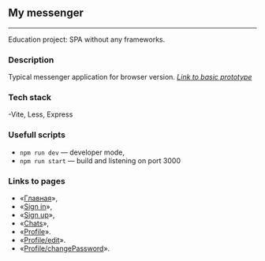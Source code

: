 ## My messenger

---
Education project: SPA without any frameworks.

### Description
Typical messenger application for browser version.
*[Link to basic prototype](https://www.figma.com/file/pgU5gTbP2YShOwlv8Skawl/Chat_external_link-(Copy)?type=design&node-id=0-1&mode=design&t=M9uhj5iECtbi3gPc-0)*

### Tech stack

-Vite, Less, Express


### Usefull scripts

- `npm run dev` — developer mode,
- `npm run start` — build and listening on port 3000

### Links to pages

- «[Главная](https://github.com/facebook/react)»,
- «[Sign in](https://github.com/labstack/echo)»,
- «[Sign up](https://github.com/webpack/webpack)»,
- «[Chats](https://github.com/taosdata/TDengine)»,
- «[Profile](https://github.com/vladpereskokov/soul-hunting/)».
- «[Profile/edit](https://github.com/vladpereskokov/soul-hunting/)».
- «[Profile/changePassword](https://github.com/vladpereskokov/soul-hunting/)».
